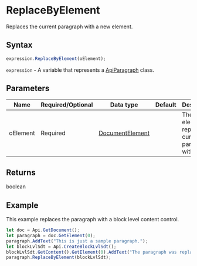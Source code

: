 # ReplaceByElement

Replaces the current paragraph with a new element.

## Syntax

```javascript
expression.ReplaceByElement(oElement);
```

`expression` - A variable that represents a [ApiParagraph](../ApiParagraph.md) class.

## Parameters

| **Name** | **Required/Optional** | **Data type** | **Default** | **Description** |
| ------------- | ------------- | ------------- | ------------- | ------------- |
| oElement | Required | [DocumentElement](../../Enumeration/DocumentElement.md) |  | The element to replace the current paragraph with. |

## Returns

boolean

## Example

This example replaces the paragraph with a block level content control.

```javascript
let doc = Api.GetDocument();
let paragraph = doc.GetElement(0);
paragraph.AddText("This is just a sample paragraph.");
let blockLvlSdt = Api.CreateBlockLvlSdt();
blockLvlSdt.GetContent().GetElement(0).AddText("The paragraph was replaced with the current content control.");
paragraph.ReplaceByElement(blockLvlSdt);
```
